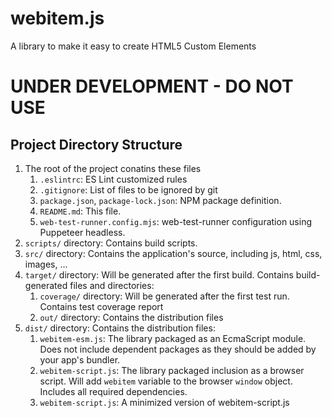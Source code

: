# webitem.js
A library to make it easy to create HTML5 Custom Elements

# UNDER DEVELOPMENT - DO NOT USE

## Project Directory Structure

1. The root of the project conatins these files
    1. `.eslintrc`: ES Lint customized rules
    2. `.gitignore`: List of files to be ignored by git
    3. `package.json`, `package-lock.json`: NPM package definition.
    4. `README.md`: This file.
    5. `web-test-runner.config.mjs`: web-test-runner configuration using Puppeteer headless.
2. `scripts/` directory: Contains build scripts.
3. `src/` directory: Contains the application's source, including js, html, css, images, ...
4. `target/` directory: Will be generated after the first build. Contains build-generated files and directories:
    1. `coverage/` directory: Will be generated after the first test run. Contains test coverage report
    2. `out/` directory: Contains the distribution files
5. `dist/` directory: Contains the distribution files:
    1. `webitem-esm.js`: The library packaged as an EcmaScript module. Does not include dependent packages as they should be added by your app's bundler.
    2. `webitem-script.js`: The library packaged inclusion as a browser script. Will add `webitem` variable to the browser `window` object. Includes all required dependencies.
    3. `webitem-script.js`: A minimized version of webitem-script.js


